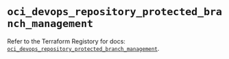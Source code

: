 # `oci_devops_repository_protected_branch_management`

Refer to the Terraform Registory for docs: [`oci_devops_repository_protected_branch_management`](https://registry.terraform.io/providers/oracle/oci/6.18.0/docs/resources/devops_repository_protected_branch_management).

